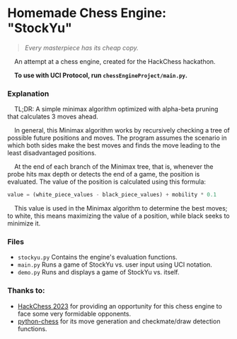 # Homemade Chess Engine: "StockYu"
> *Every masterpiece has its cheap copy.*

&nbsp;&nbsp;&nbsp;&nbsp;An attempt at a chess engine, created for the HackChess hackathon. 

&nbsp;&nbsp;&nbsp;&nbsp;**To use with UCI Protocol, run `chessEngineProject/main.py`.**

### Explanation
&nbsp;&nbsp;&nbsp;&nbsp;TL;DR: A simple minimax algorithm optimized with alpha-beta pruning that calculates 3 moves ahead. 

&nbsp;&nbsp;&nbsp;&nbsp;In general, this Minimax algorithm works by recursively checking a tree of possible future positions and moves. The program assumes the scenario in which both sides make the best moves and finds the move leading to the least disadvantaged positions. 

&nbsp;&nbsp;&nbsp;&nbsp;At the end of each branch of the Minimax tree, that is, whenever the probe hits max depth or detects the end of a game, the position is evaluated. The value of the position is calculated using this formula: 
```py
value = (white_piece_values - black_piece_values) + mobility * 0.1
```
&nbsp;&nbsp;&nbsp;&nbsp;This value is used in the Minimax algorithm to determine the best moves; to white, this means maximizing the value of a position, while black seeks to minimize it. 

### Files
- `stockyu.py` Contains the engine's evaluation functions.
- `main.py` Runs a game of StockYu vs. user input using UCI notation.
- `demo.py` Runs and displays a game of StockYu vs. itself. 

### Thanks to: 
- [HackChess 2023](https://hackchess.devpost.com/) for providing an opportunity for this chess engine to face some very formidable opponents. 
- [python-chess](https://github.com/niklasf/python-chess) for its move generation and checkmate/draw detection functions. 
